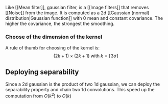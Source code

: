 Like [[Mean filter]], gaussian filter, is a [[Image filters]] that removes [[Noise]] from the image.
It is computed as a 2d [[Gaussian (normal) distribution|Gaussian function]] with 0 mean and constant covariance.
The higher the covariance, the strongest the smoothing.

###  Choose of the dimension of the kernel

A rule of thumb for choosing of the kernel is:
$$
(2k + 1)\times(2k+1) \; \text{with} \; k = \lceil 3\sigma \rceil
$$

## Deploying separability

Since a 2d gaussian is the product of two 1d gaussian, we can deploy the separability property and chain two 1d convolutions. This speed up the computation from $O(k^2)$ to $O(k)$ 